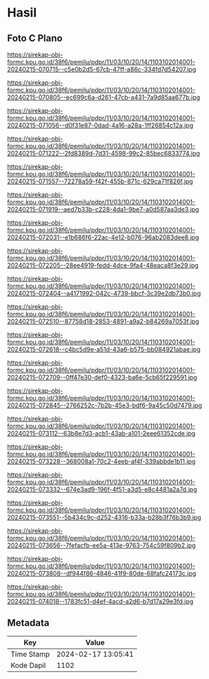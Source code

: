 # Hasil

## Foto C Plano

https://sirekap-obj-formc.kpu.go.id/38f6/pemilu/pdpr/11/03/10/20/14/1103102014001-20240215-070715--c5e0b2d5-67cb-47ff-a86c-334fd7d54207.jpg

https://sirekap-obj-formc.kpu.go.id/38f6/pemilu/pdpr/11/03/10/20/14/1103102014001-20240215-070805--ec699c6a-d261-47cb-a431-7a9d85aa677b.jpg

https://sirekap-obj-formc.kpu.go.id/38f6/pemilu/pdpr/11/03/10/20/14/1103102014001-20240215-071056--d0f31e87-0dad-4a16-a28a-1ff26854c12a.jpg

https://sirekap-obj-formc.kpu.go.id/38f6/pemilu/pdpr/11/03/10/20/14/1103102014001-20240215-071222--2fd8389d-7d31-4598-99c2-85bec6833774.jpg

https://sirekap-obj-formc.kpu.go.id/38f6/pemilu/pdpr/11/03/10/20/14/1103102014001-20240215-071557--72278a59-f42f-455b-871c-629ca71f826f.jpg

https://sirekap-obj-formc.kpu.go.id/38f6/pemilu/pdpr/11/03/10/20/14/1103102014001-20240215-071919--aed7b33b-c228-4da1-9be7-a0d587aa3de3.jpg

https://sirekap-obj-formc.kpu.go.id/38f6/pemilu/pdpr/11/03/10/20/14/1103102014001-20240215-072031--e1b686f6-22ac-4e12-b076-96ab2083dee8.jpg

https://sirekap-obj-formc.kpu.go.id/38f6/pemilu/pdpr/11/03/10/20/14/1103102014001-20240215-072205--28ee4919-fedd-4dce-9fa4-48eaca8f3e29.jpg

https://sirekap-obj-formc.kpu.go.id/38f6/pemilu/pdpr/11/03/10/20/14/1103102014001-20240215-072404--a4171992-042c-4739-bbcf-3c39e2db73b0.jpg

https://sirekap-obj-formc.kpu.go.id/38f6/pemilu/pdpr/11/03/10/20/14/1103102014001-20240215-072510--87758d18-2853-4891-a9a2-b84269a7053f.jpg

https://sirekap-obj-formc.kpu.go.id/38f6/pemilu/pdpr/11/03/10/20/14/1103102014001-20240215-072618--c4bc5d9e-a51d-43a6-b575-bb084921abae.jpg

https://sirekap-obj-formc.kpu.go.id/38f6/pemilu/pdpr/11/03/10/20/14/1103102014001-20240215-072709--0ff47e30-def0-4323-ba6e-5cb65f229591.jpg

https://sirekap-obj-formc.kpu.go.id/38f6/pemilu/pdpr/11/03/10/20/14/1103102014001-20240215-072845--2766252c-7b2b-45e3-bdf6-9a45c50d7479.jpg

https://sirekap-obj-formc.kpu.go.id/38f6/pemilu/pdpr/11/03/10/20/14/1103102014001-20240215-073112--63b8e7d3-acb1-43ab-a101-2eee61352cde.jpg

https://sirekap-obj-formc.kpu.go.id/38f6/pemilu/pdpr/11/03/10/20/14/1103102014001-20240215-073228--368008a1-70c2-4eeb-af4f-339abbde1b11.jpg

https://sirekap-obj-formc.kpu.go.id/38f6/pemilu/pdpr/11/03/10/20/14/1103102014001-20240215-073332--674e3ad9-196f-4f51-a3d5-e8c4481a2a7d.jpg

https://sirekap-obj-formc.kpu.go.id/38f6/pemilu/pdpr/11/03/10/20/14/1103102014001-20240215-073551--5b434c9c-d252-4316-b33a-b28b3f76b3b9.jpg

https://sirekap-obj-formc.kpu.go.id/38f6/pemilu/pdpr/11/03/10/20/14/1103102014001-20240215-073656--7fefacfb-ee5a-413e-9763-754c59f809b2.jpg

https://sirekap-obj-formc.kpu.go.id/38f6/pemilu/pdpr/11/03/10/20/14/1103102014001-20240215-073808--df944f86-4846-41f9-80de-68fafc24173c.jpg

https://sirekap-obj-formc.kpu.go.id/38f6/pemilu/pdpr/11/03/10/20/14/1103102014001-20240215-074018--1783fc51-d4ef-4acd-a2d6-b7d17a29e3fd.jpg


## Metadata

| Key        | Value               |
| ---------- | ------------------- |
| Time Stamp | 2024-02-17 13:05:41 |
| Kode Dapil | 1102                |



